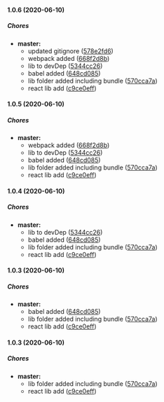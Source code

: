 #### 1.0.6 (2020-06-10)

##### Chores

* **master:**
  *  updated gitignore ([578e2fd6](https://github.com/pablo-albaladejo/shared-components/commit/578e2fd6142eba00fbb55dc834fa9d9d8d3cc01a))
  *  webpack added ([668f2d8b](https://github.com/pablo-albaladejo/shared-components/commit/668f2d8bfdac6f46e3eb6fc94e795c17d3b0e377))
  *  lib to devDep ([5344cc26](https://github.com/pablo-albaladejo/shared-components/commit/5344cc26477789e387222550f3fea1d4458c4805))
  *  babel added ([648cd085](https://github.com/pablo-albaladejo/shared-components/commit/648cd085585f6700b81a4d18e50cbe2ff7580524))
  *  lib folder added including bundle ([570cca7a](https://github.com/pablo-albaladejo/shared-components/commit/570cca7a11b7d972a8e6bb40b9292d7f4fbcdda8))
  *  react lib add ([c9ce0eff](https://github.com/pablo-albaladejo/shared-components/commit/c9ce0eff00cbc6fcb7d5db117eb30302eb5cafb1))

#### 1.0.5 (2020-06-10)

##### Chores

* **master:**
  *  webpack added ([668f2d8b](https://github.com/pablo-albaladejo/shared-components/commit/668f2d8bfdac6f46e3eb6fc94e795c17d3b0e377))
  *  lib to devDep ([5344cc26](https://github.com/pablo-albaladejo/shared-components/commit/5344cc26477789e387222550f3fea1d4458c4805))
  *  babel added ([648cd085](https://github.com/pablo-albaladejo/shared-components/commit/648cd085585f6700b81a4d18e50cbe2ff7580524))
  *  lib folder added including bundle ([570cca7a](https://github.com/pablo-albaladejo/shared-components/commit/570cca7a11b7d972a8e6bb40b9292d7f4fbcdda8))
  *  react lib add ([c9ce0eff](https://github.com/pablo-albaladejo/shared-components/commit/c9ce0eff00cbc6fcb7d5db117eb30302eb5cafb1))

#### 1.0.4 (2020-06-10)

##### Chores

* **master:**
  *  lib to devDep ([5344cc26](https://github.com/pablo-albaladejo/shared-components/commit/5344cc26477789e387222550f3fea1d4458c4805))
  *  babel added ([648cd085](https://github.com/pablo-albaladejo/shared-components/commit/648cd085585f6700b81a4d18e50cbe2ff7580524))
  *  lib folder added including bundle ([570cca7a](https://github.com/pablo-albaladejo/shared-components/commit/570cca7a11b7d972a8e6bb40b9292d7f4fbcdda8))
  *  react lib add ([c9ce0eff](https://github.com/pablo-albaladejo/shared-components/commit/c9ce0eff00cbc6fcb7d5db117eb30302eb5cafb1))

#### 1.0.3 (2020-06-10)

##### Chores

* **master:**
  *  babel added ([648cd085](https://github.com/pablo-albaladejo/shared-components/commit/648cd085585f6700b81a4d18e50cbe2ff7580524))
  *  lib folder added including bundle ([570cca7a](https://github.com/pablo-albaladejo/shared-components/commit/570cca7a11b7d972a8e6bb40b9292d7f4fbcdda8))
  *  react lib add ([c9ce0eff](https://github.com/pablo-albaladejo/shared-components/commit/c9ce0eff00cbc6fcb7d5db117eb30302eb5cafb1))

#### 1.0.3 (2020-06-10)

##### Chores

* **master:**
  *  lib folder added including bundle ([570cca7a](https://github.com/pablo-albaladejo/shared-components/commit/570cca7a11b7d972a8e6bb40b9292d7f4fbcdda8))
  *  react lib add ([c9ce0eff](https://github.com/pablo-albaladejo/shared-components/commit/c9ce0eff00cbc6fcb7d5db117eb30302eb5cafb1))

